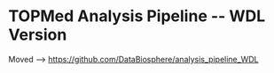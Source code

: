 # TOPMed Analysis Pipeline -- WDL Version

Moved --> https://github.com/DataBiosphere/analysis_pipeline_WDL
